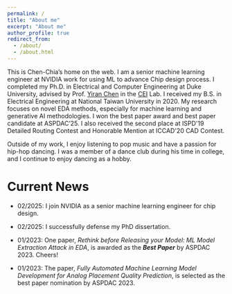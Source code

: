 ```yaml
---
permalink: /
title: "About me"
excerpt: "About me"
author_profile: true
redirect_from: 
  - /about/
  - /about.html
---
```


This is Chen-Chia’s home on the web. I am a senior machine learning engineer at NVIDIA work for using ML to advance Chip design process. I completed my Ph.D. in Electrical and Computer Engineering at Duke University, advised by Prof. [Yiran Chen](https://cei.pratt.duke.edu/people/yiran-chen) in the [CEI](https://cei.pratt.duke.edu) Lab. I received my B.S. in Electrical Engineering at National Taiwan University in 2020. My research focuses on novel EDA methods, especially for machine learning and generative AI methodologies. 
I won the best paper award and best paper candidate at ASPDAC’25. I also received the second place at ISPD'19 Detailed Routing Contest and Honorable Mention at ICCAD'20 CAD Contest.

Outside of my work, I enjoy listening to pop music and have a passion for hip-hop dancing. I was a member of a dance club during his time in college, and I continue to enjoy dancing as a hobby.


Current News
======
* 02/2025: I join NVIDIA as a senior machine learning engineer for chip design.

* 02/2025: I successfully defense my PhD dissertation.

* 01/2023: One paper, *Rethink before Releasing your Model: ML Model Extraction Attack in EDA*, is awarded as the ***Best Paper*** by ASPDAC 2023. Cheers!

* 01/2023: The paper, *Fully Automated Machine Learning Model Development for Analog Placement Quality Prediction*, is selected as the best paper nomination by ASPDAC 2023.

